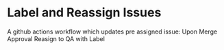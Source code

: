 # Label and Reassign Issues
A github actions workflow which updates pre assigned issue: Upon Merge Approval Reasign to QA with Label
